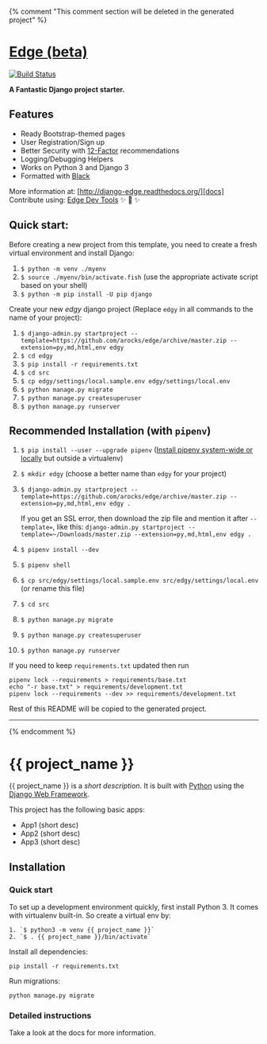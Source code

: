 {% comment "This comment section will be deleted in the generated project" %}

# [Edge (beta)][docs]

[![Build Status](https://travis-ci.org/arocks/edge.svg?branch=django3)](https://travis-ci.org/arocks/edge)

**A Fantastic Django project starter.**

## Features

* Ready Bootstrap-themed pages
* User Registration/Sign up
* Better Security with [12-Factor](http://12factor.net/) recommendations
* Logging/Debugging Helpers
* Works on Python 3 and Django 3
* Formatted with [Black](https://github.com/ambv/black)

More information at: [http://django-edge.readthedocs.org/][docs]
Contribute using: [Edge Dev Tools](https://github.com/arocks/edge-devtools)  ✨ 🍰 ✨

[docs]: http://django-edge.readthedocs.org/

## Quick start:

Before creating a new project from this template, you need to create a fresh virtual environment and install Django:

1. `$ python -m venv ./myenv`
2. `$ source ./myenv/bin/activate.fish` (use the appropriate activate script based on your shell)
3. `$ python -m pip install -U pip django`

Create your new _edgy_ django project (Replace `edgy` in all commands to the name of your project):

1. `$ django-admin.py startproject --template=https://github.com/arocks/edge/archive/master.zip --extension=py,md,html,env edgy`
2. `$ cd edgy`
3. `$ pip install -r requirements.txt `
4. `$ cd src`
5. `$ cp edgy/settings/local.sample.env edgy/settings/local.env`
6. `$ python manage.py migrate`
7. `$ python manage.py createsuperuser`
8. `$ python manage.py runserver`


## Recommended Installation (with `pipenv`)
1. `$ pip install --user --upgrade pipenv` ([Install pipenv system-wide or locally](https://docs.pipenv.org/) but outside a virtualenv)
2. `$ mkdir edgy` (choose a better name than `edgy` for your project)
3. `$ django-admin.py startproject --template=https://github.com/arocks/edge/archive/master.zip --extension=py,md,html,env edgy .`

    If you get an SSL error, then download the zip file and mention it after `--template=`, like this: `django-admin.py startproject --template=~/Downloads/master.zip --extension=py,md,html,env edgy .`
4. `$ pipenv install --dev`
5. `$ pipenv shell`
6. `$ cp src/edgy/settings/local.sample.env src/edgy/settings/local.env` (or rename this file)
7. `$ cd src`
8. `$ python manage.py migrate`
9. `$ python manage.py createsuperuser`
10. `$ python manage.py runserver`

If you need to keep `requirements.txt` updated then run

    pipenv lock --requirements > requirements/base.txt
    echo "-r base.txt" > requirements/development.txt
    pipenv lock --requirements --dev >> requirements/development.txt

Rest of this README will be copied to the generated project.

--------------------------------------------------------------------------------------------

{% endcomment %}

# {{ project_name }}

{{ project_name }} is a _short description_. It is built with [Python][0] using the [Django Web Framework][1].

This project has the following basic apps:

* App1 (short desc)
* App2 (short desc)
* App3 (short desc)

## Installation

### Quick start

To set up a development environment quickly, first install Python 3. It
comes with virtualenv built-in. So create a virtual env by:

    1. `$ python3 -m venv {{ project_name }}`
    2. `$ . {{ project_name }}/bin/activate`

Install all dependencies:

    pip install -r requirements.txt

Run migrations:

    python manage.py migrate

### Detailed instructions

Take a look at the docs for more information.

[0]: https://www.python.org/
[1]: https://www.djangoproject.com/
